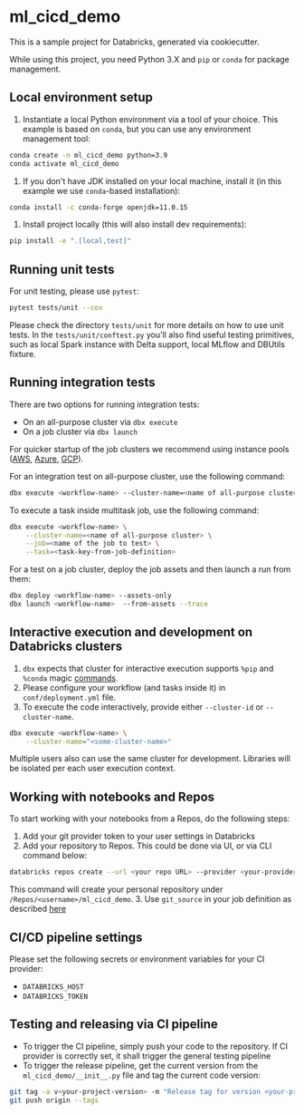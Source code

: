 # ml_cicd_demo

This is a sample project for Databricks, generated via cookiecutter.

While using this project, you need Python 3.X and `pip` or `conda` for package management.

## Local environment setup

1. Instantiate a local Python environment via a tool of your choice. This example is based on `conda`, but you can use any environment management tool:

```bash
conda create -n ml_cicd_demo python=3.9
conda activate ml_cicd_demo
```

1. If you don't have JDK installed on your local machine, install it (in this example we use `conda`-based installation):

```bash
conda install -c conda-forge openjdk=11.0.15
```

1. Install project locally (this will also install dev requirements):

```bash
pip install -e ".[local,test]"
```

## Running unit tests

For unit testing, please use `pytest`:

```bash
pytest tests/unit --cov
```

Please check the directory `tests/unit` for more details on how to use unit tests.
In the `tests/unit/conftest.py` you'll also find useful testing primitives, such as local Spark instance with Delta support, local MLflow and DBUtils fixture.

## Running integration tests

There are two options for running integration tests:

- On an all-purpose cluster via `dbx execute`
- On a job cluster via `dbx launch`

For quicker startup of the job clusters we recommend using instance pools ([AWS](https://docs.databricks.com/clusters/instance-pools/index.html), [Azure](https://docs.microsoft.com/en-us/azure/databricks/clusters/instance-pools/), [GCP](https://docs.gcp.databricks.com/clusters/instance-pools/index.html)).

For an integration test on all-purpose cluster, use the following command:

```bash
dbx execute <workflow-name> --cluster-name=<name of all-purpose cluster>
```

To execute a task inside multitask job, use the following command:

```bash
dbx execute <workflow-name> \
    --cluster-name=<name of all-purpose cluster> \
    --job=<name of the job to test> \
    --task=<task-key-from-job-definition>
```

For a test on a job cluster, deploy the job assets and then launch a run from them:

```bash
dbx deploy <workflow-name> --assets-only
dbx launch <workflow-name>  --from-assets --trace
```

## Interactive execution and development on Databricks clusters

1. `dbx` expects that cluster for interactive execution supports `%pip` and `%conda` magic [commands](https://docs.databricks.com/libraries/notebooks-python-libraries.html).
2. Please configure your workflow (and tasks inside it) in `conf/deployment.yml` file.
3. To execute the code interactively, provide either `--cluster-id` or `--cluster-name`.

```bash
dbx execute <workflow-name> \
    --cluster-name="<some-cluster-name>"
```

Multiple users also can use the same cluster for development. Libraries will be isolated per each user execution context.

## Working with notebooks and Repos

To start working with your notebooks from a Repos, do the following steps:

1. Add your git provider token to your user settings in Databricks
2. Add your repository to Repos. This could be done via UI, or via CLI command below:

```bash
databricks repos create --url <your repo URL> --provider <your-provider>
```

This command will create your personal repository under `/Repos/<username>/ml_cicd_demo`.
3. Use `git_source` in your job definition as described [here](https://dbx.readthedocs.io/en/latest/guides/python/devops/notebook/?h=git_source#using-git_source-to-specify-the-remote-source)

## CI/CD pipeline settings

Please set the following secrets or environment variables for your CI provider:

- `DATABRICKS_HOST`
- `DATABRICKS_TOKEN`

## Testing and releasing via CI pipeline

- To trigger the CI pipeline, simply push your code to the repository. If CI provider is correctly set, it shall trigger the general testing pipeline
- To trigger the release pipeline, get the current version from the `ml_cicd_demo/__init__.py` file and tag the current code version:

```bash
git tag -a v<your-project-version> -m "Release tag for version <your-project-version>"
git push origin --tags
```
